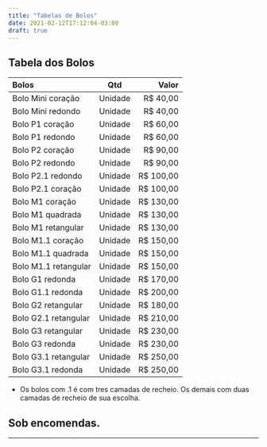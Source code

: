 ```yaml
---
title: "Tabelas de Bolos"
date: 2021-02-12T17:12:04-03:00
draft: true
---
```


## Tabela dos Bolos 
Bolos                          | Qtd          | Valor
:------------------------------| :---------:  | --------:
 Bolo Mini coração             | Unidade      | R$ 40,00
 Bolo Mini redondo             | Unidade      | R$ 40,00
 Bolo P1   coração             | Unidade      | R$ 60,00
 Bolo P1   redondo             | Unidade      | R$ 60,00
 Bolo P2   coração             | Unidade      | R$ 90,00
 Bolo P2   redondo             | Unidade      | R$ 90,00
 Bolo P2.1 redondo             | Unidade      | R$ 100,00
 Bolo P2.1 coração             | Unidade      | R$ 100,00
 Bolo M1   coração             | Unidade      | R$ 130,00
 Bolo M1   quadrada            | Unidade      | R$ 130,00
 Bolo M1   retangular          | Unidade      | R$ 130,00
 Bolo M1.1 coração             | Unidade      | R$ 150,00
 Bolo M1.1 quadrada            | Unidade      | R$ 150,00
 Bolo M1.1 retangular          | Unidade      | R$ 150,00
 Bolo G1   redonda             | Unidade      | R$ 170,00
 Bolo G1.1 redonda             | Unidade      | R$ 200,00
 Bolo G2   retangular          | Unidade      | R$ 180,00
 Bolo G2.1 retangular          | Unidade      | R$ 210,00
 Bolo G3   retangular          | Unidade      | R$ 230,00
 Bolo G3   redonda             | Unidade      | R$ 230,00
 Bolo G3.1 retangular          | Unidade      | R$ 250,00
 Bolo G3.1 redonda             | Unidade      | R$ 250,00

* Os bolos com .1 é com tres camadas de recheio.
Os demais com duas camadas de recheio de sua escolha.
  
## Sob encomendas.
----





